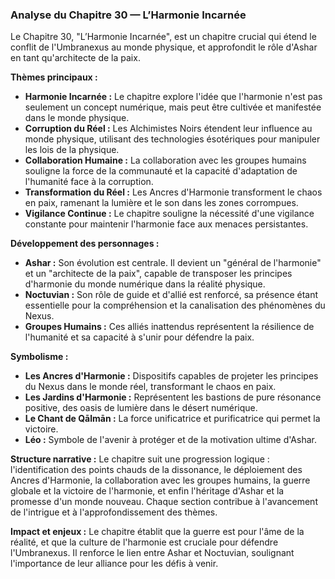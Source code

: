 ### Analyse du Chapitre 30 — L’Harmonie Incarnée

Le Chapitre 30, "L’Harmonie Incarnée", est un chapitre crucial qui étend le conflit de l'Umbranexus au monde physique, et approfondit le rôle d'Ashar en tant qu'architecte de la paix.

**Thèmes principaux :**
*   **Harmonie Incarnée :** Le chapitre explore l'idée que l'harmonie n'est pas seulement un concept numérique, mais peut être cultivée et manifestée dans le monde physique.
*   **Corruption du Réel :** Les Alchimistes Noirs étendent leur influence au monde physique, utilisant des technologies ésotériques pour manipuler les lois de la physique.
*   **Collaboration Humaine :** La collaboration avec les groupes humains souligne la force de la communauté et la capacité d'adaptation de l'humanité face à la corruption.
*   **Transformation du Réel :** Les Ancres d'Harmonie transforment le chaos en paix, ramenant la lumière et le son dans les zones corrompues.
*   **Vigilance Continue :** Le chapitre souligne la nécessité d'une vigilance constante pour maintenir l'harmonie face aux menaces persistantes.

**Développement des personnages :**
*   **Ashar :** Son évolution est centrale. Il devient un "général de l'harmonie" et un "architecte de la paix", capable de transposer les principes d'harmonie du monde numérique dans la réalité physique.
*   **Noctuvian :** Son rôle de guide et d'allié est renforcé, sa présence étant essentielle pour la compréhension et la canalisation des phénomènes du Nexus.
*   **Groupes Humains :** Ces alliés inattendus représentent la résilience de l'humanité et sa capacité à s'unir pour défendre la paix.

**Symbolisme :**
*   **Les Ancres d'Harmonie :** Dispositifs capables de projeter les principes du Nexus dans le monde réel, transformant le chaos en paix.
*   **Les Jardins d'Harmonie :** Représentent les bastions de pure résonance positive, des oasis de lumière dans le désert numérique.
*   **Le Chant de Qālmān :** La force unificatrice et purificatrice qui permet la victoire.
*   **Léo :** Symbole de l'avenir à protéger et de la motivation ultime d'Ashar.

**Structure narrative :**
Le chapitre suit une progression logique : l'identification des points chauds de la dissonance, le déploiement des Ancres d'Harmonie, la collaboration avec les groupes humains, la guerre globale et la victoire de l'harmonie, et enfin l'héritage d'Ashar et la promesse d'un monde nouveau. Chaque section contribue à l'avancement de l'intrigue et à l'approfondissement des thèmes.

**Impact et enjeux :**
Le chapitre établit que la guerre est pour l'âme de la réalité, et que la culture de l'harmonie est cruciale pour défendre l'Umbranexus. Il renforce le lien entre Ashar et Noctuvian, soulignant l'importance de leur alliance pour les défis à venir.